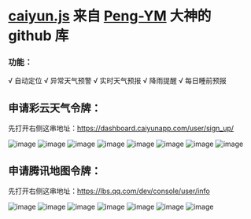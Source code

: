 # [caiyun.js](https://github.com/Peng-YM/QuanX/blob/master/Tasks/caiyun.js) 来自 [Peng-YM](https://github.com/Peng-YM) 大神的 github 库

### 功能：

√ 自动定位
√ 异常天气预警
√ 实时天气预报
√ 降雨提醒
√ 每日睡前预报

## 申请彩云天气令牌：

先打开右侧这串地址：https://dashboard.caiyunapp.com/user/sign_up/

![image](https://raw.githubusercontent.com/chiupam/tutorial-image/master/QuantumultX/caiyun_api_1.png)
![image](https://raw.githubusercontent.com/chiupam/tutorial-image/master/QuantumultX/caiyun_api_2.png)
![image](https://raw.githubusercontent.com/chiupam/tutorial-image/master/QuantumultX/caiyun_api_3.png)
![image](https://raw.githubusercontent.com/chiupam/tutorial-image/master/QuantumultX/caiyun_api_4.png)
![image](https://raw.githubusercontent.com/chiupam/tutorial-image/master/QuantumultX/caiyun_api_5.png)
![image](https://raw.githubusercontent.com/chiupam/tutorial-image/master/QuantumultX/caiyun_api_6.png)
![image](https://raw.githubusercontent.com/chiupam/tutorial-image/master/QuantumultX/caiyun_api_7.png)
![image](https://raw.githubusercontent.com/chiupam/tutorial-image/master/QuantumultX/caiyun_api_8.png)

## 申请腾讯地图令牌：

先打开右侧这串地址：https://lbs.qq.com/dev/console/user/info

![image](https://raw.githubusercontent.com/chiupam/tutorial-image/master/QuantumultX/tencent_api_1.png)
![image](https://raw.githubusercontent.com/chiupam/tutorial-image/master/QuantumultX/tencent_api_2.png)
![image](https://raw.githubusercontent.com/chiupam/tutorial-image/master/QuantumultX/tencent_api_3.png)
![image](https://raw.githubusercontent.com/chiupam/tutorial-image/master/QuantumultX/tencent_api_4.png)
![image](https://raw.githubusercontent.com/chiupam/tutorial-image/master/QuantumultX/tencent_api_5.png)
![image](https://raw.githubusercontent.com/chiupam/tutorial-image/master/QuantumultX/tencent_api_6.png)
![image](https://raw.githubusercontent.com/chiupam/tutorial-image/master/QuantumultX/tencent_api_7.png)
